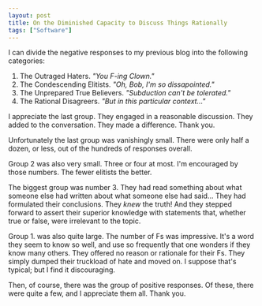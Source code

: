 ```yaml
---
layout: post
title: On the Diminished Capacity to Discuss Things Rationally
tags: ["Software"]
---
```

I can divide the negative responses to my previous blog into the following categories:

1. The Outraged Haters. _"You F-ing Clown."_
2. The Condescending Elitists. _"Oh, Bob, I'm so dissapointed."_
3. The Unprepared True Believers. _"Subduction can't be tolerated."_
4. The Rational Disagreers. _"But in this particular context..."_

I appreciate the last group.  They engaged in a reasonable discussion. They added to the conversation.  They made a difference.  Thank you.

Unfortunately the last group was vanishingly small.  There were only half a dozen, or less, out of the hundreds of responses overall.

Group 2 was also very small.  Three or four at most.  I'm encouraged by those numbers.  The fewer elitists the better.

The biggest group was number 3.  They had read something about what someone else had written about what someone else had said...  They had formulated their conclusions.  They _knew_ the truth!  And they stepped forward to assert their superior knowledge with statements that, whether true or false, were irrelevant to the topic.

Group 1. was also quite large.  The number of Fs was impressive.  It's a word they seem to know so well, and use so frequently that one wonders if they know many others. They offered no reason or rationale for their Fs.  They simply dumped their truckload of hate and moved on.  I suppose that's typical; but I find it discouraging.

Then, of course, there was the group of positive responses.  Of these, there were quite a few, and I appreciate them all.  Thank you. 



